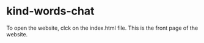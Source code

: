 # kind-words-chat
To open the website, clck on the index.html file. This is the front page of the website.
